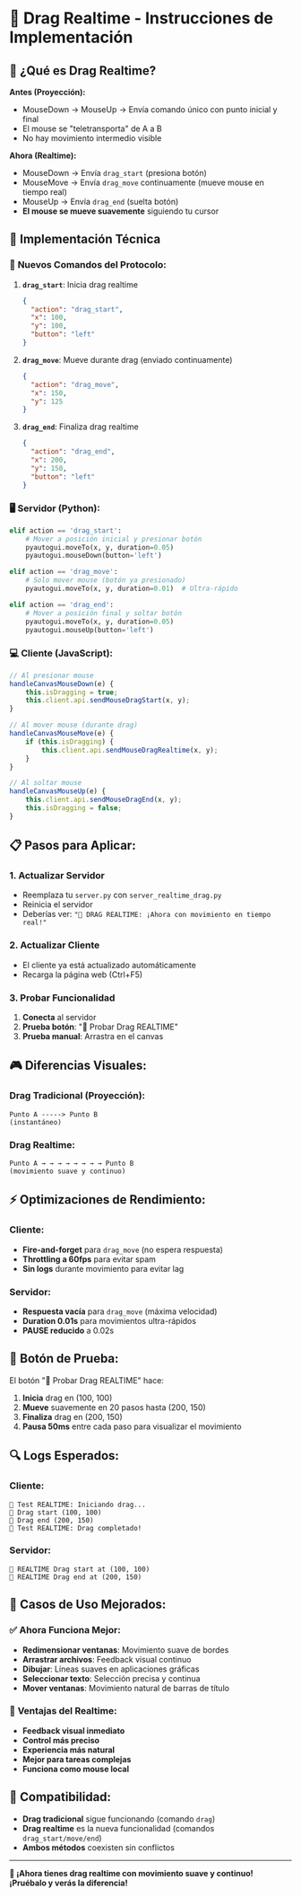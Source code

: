 # 🚀 Drag Realtime - Instrucciones de Implementación

## 🎯 ¿Qué es Drag Realtime?

**Antes (Proyección):**
- MouseDown → MouseUp → Envía comando único con punto inicial y final
- El mouse se "teletransporta" de A a B
- No hay movimiento intermedio visible

**Ahora (Realtime):**
- MouseDown → Envía `drag_start` (presiona botón)
- MouseMove → Envía `drag_move` continuamente (mueve mouse en tiempo real)
- MouseUp → Envía `drag_end` (suelta botón)
- **El mouse se mueve suavemente** siguiendo tu cursor

## 🔧 Implementación Técnica

### 📡 **Nuevos Comandos del Protocolo:**

1. **`drag_start`**: Inicia drag realtime
   ```json
   {
     "action": "drag_start",
     "x": 100,
     "y": 100,
     "button": "left"
   }
   ```

2. **`drag_move`**: Mueve durante drag (enviado continuamente)
   ```json
   {
     "action": "drag_move",
     "x": 150,
     "y": 125
   }
   ```

3. **`drag_end`**: Finaliza drag realtime
   ```json
   {
     "action": "drag_end",
     "x": 200,
     "y": 150,
     "button": "left"
   }
   ```

### 🖥️ **Servidor (Python):**

```python
elif action == 'drag_start':
    # Mover a posición inicial y presionar botón
    pyautogui.moveTo(x, y, duration=0.05)
    pyautogui.mouseDown(button='left')

elif action == 'drag_move':
    # Solo mover mouse (botón ya presionado)
    pyautogui.moveTo(x, y, duration=0.01)  # Ultra-rápido

elif action == 'drag_end':
    # Mover a posición final y soltar botón
    pyautogui.moveTo(x, y, duration=0.05)
    pyautogui.mouseUp(button='left')
```

### 💻 **Cliente (JavaScript):**

```javascript
// Al presionar mouse
handleCanvasMouseDown(e) {
    this.isDragging = true;
    this.client.api.sendMouseDragStart(x, y);
}

// Al mover mouse (durante drag)
handleCanvasMouseMove(e) {
    if (this.isDragging) {
        this.client.api.sendMouseDragRealtime(x, y);
    }
}

// Al soltar mouse
handleCanvasMouseUp(e) {
    this.client.api.sendMouseDragEnd(x, y);
    this.isDragging = false;
}
```

## 📋 Pasos para Aplicar:

### **1. Actualizar Servidor**
- Reemplaza tu `server.py` con `server_realtime_drag.py`
- Reinicia el servidor
- Deberías ver: `"🤏 DRAG REALTIME: ¡Ahora con movimiento en tiempo real!"`

### **2. Actualizar Cliente**
- El cliente ya está actualizado automáticamente
- Recarga la página web (Ctrl+F5)

### **3. Probar Funcionalidad**
1. **Conecta** al servidor
2. **Prueba botón**: "🚀 Probar Drag REALTIME"
3. **Prueba manual**: Arrastra en el canvas

## 🎮 Diferencias Visuales:

### **Drag Tradicional (Proyección):**
```
Punto A -----> Punto B
(instantáneo)
```

### **Drag Realtime:**
```
Punto A → → → → → → → → Punto B
(movimiento suave y continuo)
```

## ⚡ Optimizaciones de Rendimiento:

### **Cliente:**
- **Fire-and-forget** para `drag_move` (no espera respuesta)
- **Throttling a 60fps** para evitar spam
- **Sin logs** durante movimiento para evitar lag

### **Servidor:**
- **Respuesta vacía** para `drag_move` (máxima velocidad)
- **Duration 0.01s** para movimientos ultra-rápidos
- **PAUSE reducido** a 0.02s

## 🧪 Botón de Prueba:

El botón "🚀 Probar Drag REALTIME" hace:

1. **Inicia** drag en (100, 100)
2. **Mueve** suavemente en 20 pasos hasta (200, 150)
3. **Finaliza** drag en (200, 150)
4. **Pausa 50ms** entre cada paso para visualizar el movimiento

## 🔍 Logs Esperados:

### **Cliente:**
```
🧪 Test REALTIME: Iniciando drag...
🤏 Drag start (100, 100)
🤏 Drag end (200, 150)
🧪 Test REALTIME: Drag completado!
```

### **Servidor:**
```
🤏 REALTIME Drag start at (100, 100)
🤏 REALTIME Drag end at (200, 150)
```

## 🎯 Casos de Uso Mejorados:

### ✅ **Ahora Funciona Mejor:**
- **Redimensionar ventanas**: Movimiento suave de bordes
- **Arrastrar archivos**: Feedback visual continuo
- **Dibujar**: Líneas suaves en aplicaciones gráficas
- **Seleccionar texto**: Selección precisa y continua
- **Mover ventanas**: Movimiento natural de barras de título

### 🚀 **Ventajas del Realtime:**
- **Feedback visual inmediato**
- **Control más preciso**
- **Experiencia más natural**
- **Mejor para tareas complejas**
- **Funciona como mouse local**

## 🔄 Compatibilidad:

- **Drag tradicional** sigue funcionando (comando `drag`)
- **Drag realtime** es la nueva funcionalidad (comandos `drag_start/move/end`)
- **Ambos métodos** coexisten sin conflictos

---

**🎉 ¡Ahora tienes drag realtime con movimiento suave y continuo! ¡Pruébalo y verás la diferencia!**
